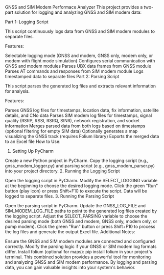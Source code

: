 GNSS and SIM Modem Performace Analyzer
This project provides a two-part solution for logging and analyzing GNSS and SIM modem data:

Part 1: Logging Script

This script continuously logs data from GNSS and SIM modem modules to separate files.

Features:

Selectable logging mode (GNSS and modem, GNSS only, modem only, or modem with flight mode simulation)
Configures serial communication with GNSS and modem modules
Parses UBX data frames from GNSS module
Parses AT commands and responses from SIM modem module
Logs timestamped data to separate files
Part 2: Parsing Script

This script parses the generated log files and extracts relevant information for analysis.

Features:

Parses GNSS log files for timestamps, location data, fix information, satellite details, and CNo data
Parses SIM modem log files for timestamps, signal quality (RSRP, RSSI, RSRQ, SINR), network registration, and socket information
Merges parsed data from both logs based on timestamps (optional filtering for empty SIM data)
Optionally generates a map visualizing the GNSS track (requires Folium library)
Exports the merged data to an Excel file
How to Use:

1. Setting Up PyCharm

Create a new Python project in PyCharm.
Copy the logging script (e.g., gnss_modem_logger.py) and parsing script (e.g., gnss_modem_parser.py) into your project directory.
2. Running the Logging Script

Open the logging script in PyCharm.
Modify the SELECT_LOGGING variable at the beginning to choose the desired logging mode.
Click the green "Run" button (play icon) or press Shift+F10 to execute the script. Data will be logged to separate files.
3. Running the Parsing Script

Open the parsing script in PyCharm.
Update the GNSS_LOG_FILE and SIM_MODEM_LOG_FILE paths to point to the generated log files created by the logging script.
Adjust the SELECT_PARSING variable to choose the desired parsing mode (both GNSS and modem, GNSS only, modem only, or pump modem).
Click the green "Run" button or press Shift+F10 to process the log files and generate the output Excel file.
Additional Notes:

Ensure the GNSS and SIM modem modules are connected and configured correctly.
Modify the parsing logic if your GNSS or SIM modem log formats differ.
Install folium (optional for maps): pip install folium in your project's terminal.
This combined solution provides a powerful tool for monitoring and analyzing GNSS and SIM modem performance. By logging and parsing data, you can gain valuable insights into your system's behavior.